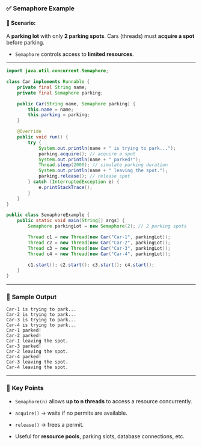 ### ✅ **Semaphore Example**

#### 🧠 Scenario:

A **parking lot** with only **2 parking spots**. Cars (threads) must **acquire a spot** before parking.

- `Semaphore` controls access to **limited resources**.
    

---

```java
import java.util.concurrent.Semaphore;

class Car implements Runnable {
    private final String name;
    private final Semaphore parking;

    public Car(String name, Semaphore parking) {
        this.name = name;
        this.parking = parking;
    }

    @Override
    public void run() {
        try {
            System.out.println(name + " is trying to park...");
            parking.acquire(); // acquire a spot
            System.out.println(name + " parked!");
            Thread.sleep(2000); // simulate parking duration
            System.out.println(name + " leaving the spot.");
            parking.release(); // release spot
        } catch (InterruptedException e) {
            e.printStackTrace();
        }
    }
}

public class SemaphoreExample {
    public static void main(String[] args) {
        Semaphore parkingLot = new Semaphore(2); // 2 parking spots

        Thread c1 = new Thread(new Car("Car-1", parkingLot));
        Thread c2 = new Thread(new Car("Car-2", parkingLot));
        Thread c3 = new Thread(new Car("Car-3", parkingLot));
        Thread c4 = new Thread(new Car("Car-4", parkingLot));

        c1.start(); c2.start(); c3.start(); c4.start();
    }
}
```

---

### 🧾 **Sample Output**

```
Car-1 is trying to park...
Car-2 is trying to park...
Car-3 is trying to park...
Car-4 is trying to park...
Car-1 parked!
Car-2 parked!
Car-1 leaving the spot.
Car-3 parked!
Car-2 leaving the spot.
Car-4 parked!
Car-3 leaving the spot.
Car-4 leaving the spot.
```

---

### 🧠 **Key Points**

- `Semaphore(n)` allows **up to n threads** to access a resource concurrently.
    
- `acquire()` → waits if no permits are available.
    
- `release()` → frees a permit.
    
- Useful for **resource pools**, parking slots, database connections, etc.
    